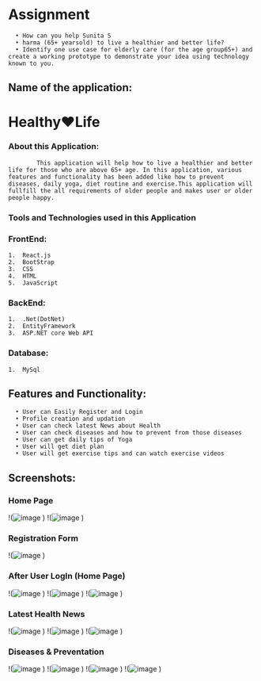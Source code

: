 # Assignment
      •	How can you help Sunita S
      •	harma (65+ yearsold) to live a healthier and better life?
      •	Identify one use case for elderly care (for the age group65+) and create a working prototype to demonstrate your idea using technology known to you.


## Name of the application: 

  # Healthy❤️Life

  ### About this Application:
   
            This application will help how to live a healthier and better life for those who are above 65+ age. In this application, various features and functionality has been added like how to prevent diseases, daily yoga, diet routine and exercise.This application will fullfill the all requirements of older people and makes user or older people happy.

### Tools and Technologies used in this Application
  ### FrontEnd:
    1.	React.js
    2.	BootStrap
    3.	CSS
    4.	HTML
    5.	JavaScript
    
  ### BackEnd:
    1.	.Net(DotNet)
    2.	EntityFramework
    3.	ASP.NET core Web API

  ### Database:
    1.	MySql

   
   ## Features and Functionality:
      •	User can Easily Register and Login
      •	Profile creation and updation
      •	User can check latest News about Health
      •	User can check diseases and how to prevent from those diseases
      •	User can get daily tips of Yoga
      •	User will get diet plan
      •	User will get exercise tips and can watch exercise videos

## Screenshots:

### Home Page

   !(![image](https://github.com/sidalchewar/HealthyLife/assets/117507571/3c7dec2e-6a42-49b1-a2e7-01139d181cdd)
    )
   !(![image](https://github.com/sidalchewar/HealthyLife/assets/117507571/badac4f1-e873-4b56-a4fa-0cd05d928cb7)
    ) 

### Registration Form

   !(![image](https://github.com/sidalchewar/HealthyLife/assets/117507571/51da6a42-3625-4810-a32c-1e07e91238cb)
    )

   
### After User LogIn (Home Page)

   !(![image](https://github.com/sidalchewar/HealthyLife/assets/117507571/09f73353-326d-48b8-9fa9-0577b459628f)
  )
  !(![image](https://github.com/sidalchewar/HealthyLife/assets/117507571/1c7bf1ac-f3bd-4e1c-8dfe-ad4379e4413e)
  )
  !(![image](https://github.com/sidalchewar/HealthyLife/assets/117507571/9695f97f-0672-40ae-8ed6-482972f08b91)
  )














 

### Latest Health News

   !(![image](https://github.com/sidalchewar/HealthyLife/assets/117507571/e202cd36-599c-4231-b231-52d7bb61b617)
  )
  !(![image](https://github.com/sidalchewar/HealthyLife/assets/117507571/d40f0108-f58e-400a-9742-6c96590d3933)
  )
  !(![image](https://github.com/sidalchewar/HealthyLife/assets/117507571/5098ed6b-e425-4110-b600-32d847d04580)
  )

 

 






### Diseases & Preventation

   !(![image](https://github.com/sidalchewar/HealthyLife/assets/117507571/9f66425f-9f6f-4bda-8df6-7628a54cb225)
   )
   !(![image](https://github.com/sidalchewar/HealthyLife/assets/117507571/f5d8358f-5a4a-421a-9c86-62c1c90d8b39)
   )
   !(![image](https://github.com/sidalchewar/HealthyLife/assets/117507571/72129363-81b7-47b2-b41c-3cdf1ebd8712)
   )
   !(![image](https://github.com/sidalchewar/HealthyLife/assets/117507571/60357852-cc1e-4411-804c-834fdbcd3c87)
   )
    
     

 

